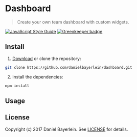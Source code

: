 # Dashboard

> Create your own team dashboard with custom widgets.

[![JavaScript Style Guide](https://img.shields.io/badge/code_style-standard-brightgreen.svg)](https://standardjs.com)
[![Greenkeeper badge](https://badges.greenkeeper.io/danielbayerlein/dashboard.svg)](https://greenkeeper.io/)

## Install

1. [Download](../../archive/master.zip) or clone the repository:

  ```bash
  git clone https://github.com/danielbayerlein/dashboard.git
  ```

2. Install the dependencies:

  ```bash
  npm install
  ```

## Usage

## License

Copyright (c) 2017 Daniel Bayerlein. See [LICENSE](./LICENSE.md) for details.

